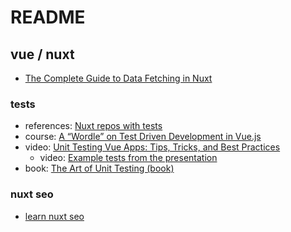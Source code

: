 # README

## vue / nuxt
- [The Complete Guide to Data Fetching in Nuxt](https://vueschool.io/courses/the-complete-guide-to-data-fetching-in-nuxt)


### tests
- references: [Nuxt repos with tests](https://github.com/stars/devinschumacher/lists/repos-with-tests)
- course: [A “Wordle” on Test Driven Development in Vue.js](https://vueschool.io/courses/a-wordle-on-test-driven-development-in-vue-js)
- video: [Unit Testing Vue Apps: Tips, Tricks, and Best Practices](https://www.youtube.com/watch?v=iD_d3jTJxxU&ab_channel=VueMastery)
  - video: [Example tests from the presentation](https://github.com/bethqiang/vueconf-2022-demo-app/tree/main/src)
- book: [The Art of Unit Testing (book)](https://github.com/dashpradeep99/https-github.com-miguellgt-books/blob/master/tdd%20%2B%20bdd/the-art-of-unit-testing.pdf)


### nuxt seo
- [learn nuxt seo](https://nuxtseo.com/learn)
